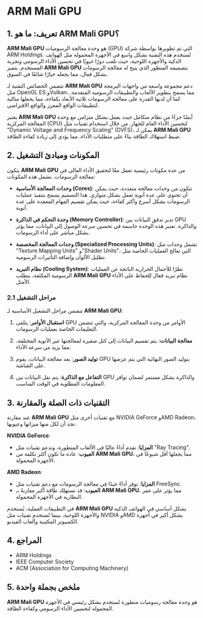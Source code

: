 # ARM Mali GPU

## 1. تعريف: ما هو **ARM Mali GPU**؟
**ARM Mali GPU** هو وحدة معالجة الرسوميات (GPU) التي تم تطويرها بواسطة شركة ARM Holdings. تُستخدم هذه التقنية بشكل واسع في الأجهزة المحمولة مثل الهواتف الذكية والأجهزة اللوحية، حيث تلعب دورًا حيويًا في تحسين الأداء الرسومي وتجربة المستخدم. يتميز **ARM Mali GPU** بتصميمه المتطور الذي يتيح له معالجة الرسومات بشكل فعال، مما يجعله خيارًا شائعًا في السوق.

تتضمن الخصائص التقنية لـ **ARM Mali GPU** دعم مجموعة واسعة من واجهات البرمجة مثل OpenGL ES وVulkan، مما يسمح بتطوير الألعاب والتطبيقات الرسومية المتقدمة. كما أن لديها القدرة على معالجة الرسومات ثلاثية الأبعاد بكفاءة، مما يجعلها مثالية لتطبيقات الواقع المعزز والواقع الافتراضي. 

يعتبر **ARM Mali GPU** أيضًا جزءًا من نظام متكامل حيث يعمل بشكل متزامن مع وحدة المعالجة المركزية (CPU) لتحسين الأداء العام للجهاز. من خلال استخدام تقنيات مثل "Dynamic Voltage and Frequency Scaling" (DVFS)، يمكن لـ **ARM Mali GPU** ضبط استهلاك الطاقة بناءً على متطلبات الأداء، مما يؤدي إلى زيادة كفاءة الطاقة.

## 2. المكونات ومبادئ التشغيل
يتكون **ARM Mali GPU** من عدة مكونات رئيسية تعمل معًا لتحقيق الأداء العالي في معالجة الرسومات. تشمل هذه المكونات:

- **وحدات المعالجة الأساسية (Cores)**: تتكون من وحدات معالجة متعددة، حيث يمكن أن تحتوي على عدة أنوية تعمل بشكل متوازي. هذا التصميم يسمح بتنفيذ عمليات الرسومات بشكل أسرع وأكثر كفاءة، حيث يمكن تقسيم المهام المعقدة على عدة أنوية.

- **وحدة التحكم في الذاكرة (Memory Controller)**: تدير تدفق البيانات بين GPU والذاكرة. تعتبر هذه الوحدة حاسمة في تحسين سرعة الوصول إلى البيانات، مما يؤثر بشكل مباشر على أداء الرسومات.

- **وحدات المعالجة المخصصة (Specialized Processing Units)**: تشمل وحدات مثل "Texture Mapping Units" و"Shader Units"، التي تعالج العمليات الخاصة مثل تظليل الألوان وإضافة التأثيرات الرسومية.

- **نظام التبريد (Cooling System)**: نظرًا للأحمال الحرارية الناتجة عن العمليات الرسومية المكثفة، يتطلب **ARM Mali GPU** نظام تبريد فعال للحفاظ على الأداء الأمثل.

### 2.1 مراحل التشغيل
تتضمن مراحل التشغيل الأساسية لـ **ARM Mali GPU**:

1. **استقبال الأوامر**: يتلقى GPU الأوامر من وحدة المعالجة المركزية، والتي تتضمن التعليمات الخاصة بعمليات الرسومات.
  
2. **معالجة البيانات**: يتم تقسيم البيانات إلى كتل صغيرة لمعالجتها عبر الأنوية المختلفة، مما يزيد من سرعة الأداء.

3. **توليد الصور**: بعد معالجة البيانات، يقوم GPU بتوليد الصور النهائية التي يتم عرضها على الشاشة. 

4. **التفاعل مع الذاكرة**: يتم نقل البيانات بين GPU والذاكرة بشكل مستمر لضمان توافر المعلومات المطلوبة في الوقت المناسب.

## 3. التقنيات ذات الصلة والمقارنة
عند مقارنة **ARM Mali GPU** مع تقنيات أخرى مثل NVIDIA GeForce وAMD Radeon، نجد أن لكل منها ميزاتها وعيوبها. 

**NVIDIA GeForce**:
- **المزايا**: تقدم أداءً عاليًا في الألعاب المتطورة، وتدعم تقنيات مثل "Ray Tracing".
- **العيوب**: عادة ما تكون أكثر تكلفة من **ARM Mali GPU**، مما يجعلها أقل شيوعًا في الأجهزة المحمولة.

**AMD Radeon**:
- **المزايا**: توفر أداءً جيدًا في معالجة الرسومات مع دعم تقنيات مثل FreeSync.
- **العيوب**: قد تستهلك طاقة أكبر مقارنةً بـ **ARM Mali GPU**، مما يؤثر على عمر البطارية في الأجهزة المحمولة.

في التطبيقات العملية، يُستخدم **ARM Mali GPU** بشكل أساسي في الهواتف الذكية والأجهزة اللوحية، بينما تُستخدم تقنيات مثل NVIDIA وAMD بشكل أكبر في أجهزة الكمبيوتر المكتبية وألعاب الفيديو.

## 4. المراجع
- ARM Holdings
- IEEE Computer Society
- ACM (Association for Computing Machinery)

## 5. ملخص بجملة واحدة
**ARM Mali GPU** هو وحدة معالجة رسوميات متطورة تُستخدم بشكل رئيسي في الأجهزة المحمولة لتحسين الأداء الرسومي وكفاءة الطاقة.